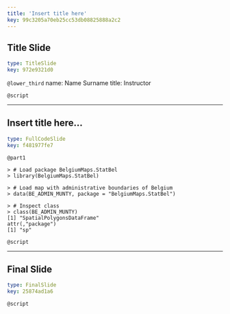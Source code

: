 ```yaml
---
title: 'Insert title here'
key: 99c3205a70eb25cc53db08825888a2c2
---
```


## Title Slide

```yaml
type: TitleSlide
key: 972e9321d0
```

`@lower_third`
name: Name Surname
title: Instructor

`@script`


---

## Insert title here...

```yaml
type: FullCodeSlide
key: f481977fe7
```

`@part1`
```{r}
> # Load package BelgiumMaps.StatBel
> library(BelgiumMaps.StatBel) 

> # Load map with administrative boundaries of Belgium
> data(BE_ADMIN_MUNTY, package = "BelgiumMaps.StatBel") 

> # Inspect class
> class(BE_ADMIN_MUNTY)
[1] "SpatialPolygonsDataFrame"
attr(,"package")
[1] "sp"
```

`@script`


---

## Final Slide

```yaml
type: FinalSlide
key: 25874ad1a6
```

`@script`
